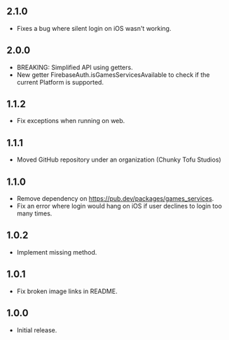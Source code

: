 ## 2.1.0

* Fixes a bug where silent login on iOS wasn't working.

## 2.0.0

* BREAKING: Simplified API using getters.
* New getter FirebaseAuth.isGamesServicesAvailable to check if the current Platform is supported.

## 1.1.2

* Fix exceptions when running on web.

## 1.1.1

* Moved GitHub repository under an organization (Chunky Tofu Studios)

## 1.1.0

* Remove dependency on https://pub.dev/packages/games_services.
* Fix an error where login would hang on iOS if user declines to login too many times.

## 1.0.2

* Implement missing method.

## 1.0.1

* Fix broken image links in README.

## 1.0.0

* Initial release.
